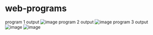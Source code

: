 # web-programs
program 1 output
![image](https://github.com/sunainaBhavanagary/web-programs/assets/136686725/4c8299fb-ca0f-4ac1-a669-4da1dfe005b0)
program 2 output
![image](https://github.com/sunainaBhavanagary/web-programs/assets/136686725/a5eadf37-f1d8-4b23-8a39-9700fd748623)
program 3 output
![image](https://github.com/sunainaBhavanagary/web-programs/assets/136686725/35cfd893-3813-4b0d-bafb-df9f4d6149c9)
![image](https://github.com/sunainaBhavanagary/web-programs/assets/136686725/d2834194-efc6-49e3-b919-7f5eba4863d0)
